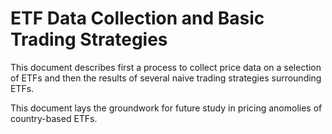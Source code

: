# ETF Data Collection and Basic Trading Strategies

This document describes first a process to collect price data on a selection of ETFs and then the results of several naive trading strategies surrounding ETFs.

This document lays the groundwork for future study in pricing anomolies of country-based ETFs.

